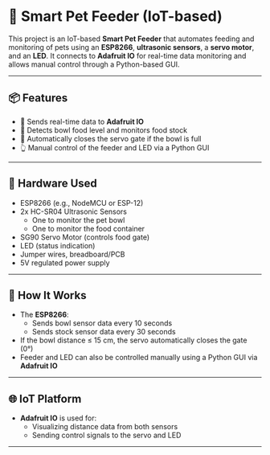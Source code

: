 
# 🐾 Smart Pet Feeder (IoT-based)

This project is an IoT-based **Smart Pet Feeder** that automates feeding and monitoring of pets using an **ESP8266**, **ultrasonic sensors**, a **servo motor**, and an **LED**. It connects to **Adafruit IO** for real-time data monitoring and allows manual control through a Python-based GUI.

---

## 📦 Features

- 📡 Sends real-time data to **Adafruit IO**
- 🥣 Detects bowl food level and monitors food stock
- 🔄 Automatically closes the servo gate if the bowl is full
- 👆 Manual control of the feeder and LED via a Python GUI

---

## 🔧 Hardware Used

- ESP8266 (e.g., NodeMCU or ESP-12)
- 2x HC-SR04 Ultrasonic Sensors  
  - One to monitor the pet bowl  
  - One to monitor the food container
- SG90 Servo Motor (controls food gate)
- LED (status indication)
- Jumper wires, breadboard/PCB
- 5V regulated power supply

---

## 🧠 How It Works

- The **ESP8266**:
  - Sends bowl sensor data every 10 seconds
  - Sends stock sensor data every 30 seconds
- If the bowl distance ≤ 15 cm, the servo automatically closes the gate (0°)
- Feeder and LED can also be controlled manually using a Python GUI via **Adafruit IO**

---

## 🌐 IoT Platform

- **Adafruit IO** is used for:
  - Visualizing distance data from both sensors
  - Sending control signals to the servo and LED

---

